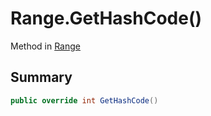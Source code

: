 # Range.GetHashCode()

Method in [Range](/docs/api/csharp/yarn.compiler.range.md)

## Summary



```csharp
public override int GetHashCode()
```

